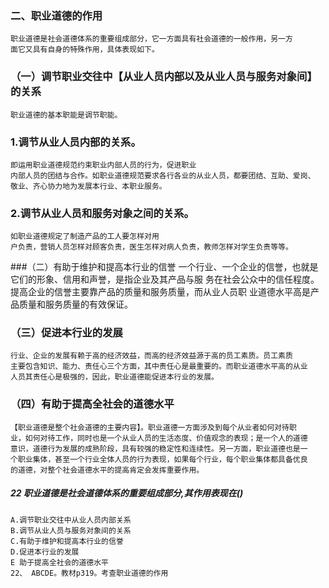 
### 二、职业道德的作用
    职业道德是社会道德体系的重要组成部分，它一方面具有社会道德的一般作用，另一方
    面它又具有自身的特殊作用，具体表现如下。
### （一）调节职业交往中【从业人员内部以及从业人员与服务对象间】的关系
    职业道德的基本职能是调节职能。
    
### 1.调节从业人员内部的关系。
    即运用职业道德规范约束职业内部人员的行为，促进职业
    内部人员的团结与合作。如职业道德规范要求各行各业的从业人员，都要团结、互助、爱岗、
    敬业、齐心协力地为发展本行业、本职业服务。
### 2.调节从业人员和服务对象之间的关系。

    如职业道德规定了制造产品的工人要怎样对用
    户负责，营销人员怎样对顾客负责，医生怎样对病人负责，教师怎样对学生负责等等。
    
###（二）有助于维护和提高本行业的信誉
    一个行业、一个企业的信誉，也就是它们的形象、信用和声誉，是指企业及其产品与服
    务在社会公众中的信任程度。提高企业的信誉主要靠产品的质量和服务质量，而从业人员职
    业道德水平高是产品质量和服务质量的有效保证。
    
### （三）促进本行业的发展
    行业、企业的发展有赖于高的经济效益，而高的经济效益源于高的员工素质。员工素质
    主要包含知识、能力、责任心三个方面，其中责任心是最重要的。而职业道德水平高的从业
    人员其责任心是极强的，因此，职业道德能促进本行业的发展。
    
### （四）有助于提高全社会的道德水平
    【职业道德是整个社会道德的主要内容】。职业道德一方面涉及到每个从业者如何对待职
    业，如何对待工作，同时也是一个从业人员的生活态度、价值观念的表现；是一个人的道德
    意识，道德行为发展的成熟阶段，具有较强的稳定性和连续性。另一方面，职业道德也是一
    个职业集体，甚至一个行业全体人员的行为表现，如果每个行业，每个职业集体都具备优良
    的道德，对整个社会道德水平的提高肯定会发挥重要作用。

##### 22 职业道德是社会道德体系的重要组成部分,其作用表现在()
    A.调节职业交往中从业人员内部关系
    B.调节从业人员与服务对象间的关系
    C.有助于维护和提高本行业的信誉
    D.促进本行业的发展
    E 助于提高全社会的道德水平
    22、 ABCDE。教材p319。考查职业道德的作用
